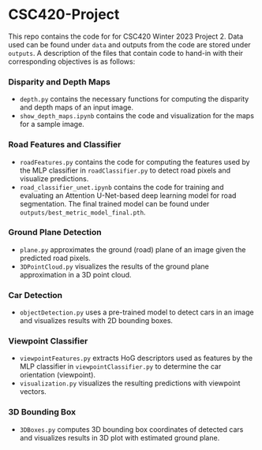 # CSC420-Project
This repo contains the code for for CSC420 Winter 2023 Project 2. Data used can be found under `data` and outputs from the code are stored under `outputs`.
A description of the files that contain code to hand-in with their corresponding objectives is as follows:   

### Disparity and Depth Maps
* `depth.py` contains the necessary functions for computing the disparity and depth maps of an input image. 
* `show_depth_maps.ipynb` contains the code and visualization for the maps for a sample image. 

### Road Features and Classifier
* `roadFeatures.py` contains the code for computing the features used by the MLP classifier in  `roadClassifier.py` to detect road pixels
and visualize predictions. 
* `road_classifier_unet.ipynb` contains the code for training and evaluating an Attention U-Net-based deep learning model for road segmentation. 
The final trained model can be found under `outputs/best_metric_model_final.pth`. 

### Ground Plane Detection 
* `plane.py` approximates the ground (road) plane of an image given the predicted road pixels. 
* `3DPointCloud.py` visualizes the results of the ground plane approximation in a 3D point cloud. 

### Car Detection
* `objectDetection.py` uses a pre-trained model to detect cars in an image and visualizes results with 2D bounding boxes. 

### Viewpoint Classifier 
* `viewpointFeatures.py` extracts HoG descriptors used as features by the MLP classifier in `viewpointClassifier.py` to determine the car orientation (viewpoint). 
* `visualization.py` visualizes the resulting predictions with viewpoint vectors.

### 3D Bounding Box
* `3DBoxes.py` computes 3D bounding box coordinates of detected cars and visualizes results in 3D plot with estimated ground plane. 
